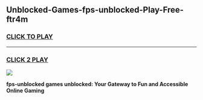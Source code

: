 
## Unblocked-Games-fps-unblocked-Play-Free-ftr4m
<h3>
<a href="https://premium76.site?title=fps-unblocked&ref=10A">CLICK TO PLAY</a></h3>
<hr>

<h3>
<a href="https://premium76.site?title=fps-unblocked&ref=10A">CLICK 2 PLAY</a>
  
</h3>

<a href="https://premium76.site?title=fps-unblocked&ref=10A"><img src="https://clearcache.store/games.png"></a>


**fps-unblocked games unblocked: Your Gateway to Fun and Accessible Online Gaming**
